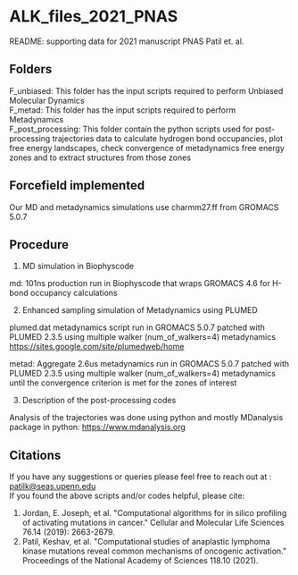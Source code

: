 # ALK_files_2021_PNAS


README: supporting data for 2021 manuscript PNAS Patil et. al.

## Folders

F_unbiased: This folder has the input scripts required to perform Unbiased Molecular Dynamics <br />
F_metad: This folder has the input scripts required to perform Metadynamics <br />
F_post_processing: This folder contain the python scripts used for post-processing trajectories data to calculate hydrogen bond occupancies, plot free energy landscapes, check convergence of metadynamics free energy zones and to extract structures from those  zones </br> 

## Forcefield implemented
Our MD and metadynamics simulations use charmm27.ff from GROMACS 5.0.7

## Procedure
1. MD simulation in Biophyscode <br />

md: 101ns production run in Biophyscode that wraps GROMACS 4.6 for H-bond occupancy calculations <br />




2. Enhanced sampling simulation of Metadynamics using PLUMED <br />

plumed.dat metadynamics script run in GROMACS 5.0.7 patched with PLUMED 2.3.5 using multiple walker (num_of_walkers=4) metadynamics<br />
https://sites.google.com/site/plumedweb/home <br />


metad: Aggregate 2.6us metadynamics run in GROMACS 5.0.7 patched with PLUMED 2.3.5 using multiple walker (num_of_walkers=4) metadynamics until the convergence criterion is met for the zones of interest<br />

3. Description of the post-processing codes <br />

Analysis of the trajectories was done using python and mostly MDanalysis package in python: https://www.mdanalysis.org  <br />



## Citations
If you have any suggestions or queries please feel free to reach out at : patilk@seas.upenn.edu  <br />
If you found the above scripts and/or codes helpful, please cite: <br />
1. Jordan, E. Joseph, et al. "Computational algorithms for in silico profiling of activating mutations in cancer." Cellular and Molecular Life Sciences 76.14 (2019): 2663-2679.
2. Patil, Keshav, et al. "Computational studies of anaplastic lymphoma kinase mutations reveal common mechanisms of oncogenic activation." Proceedings of the National Academy of Sciences 118.10 (2021).
